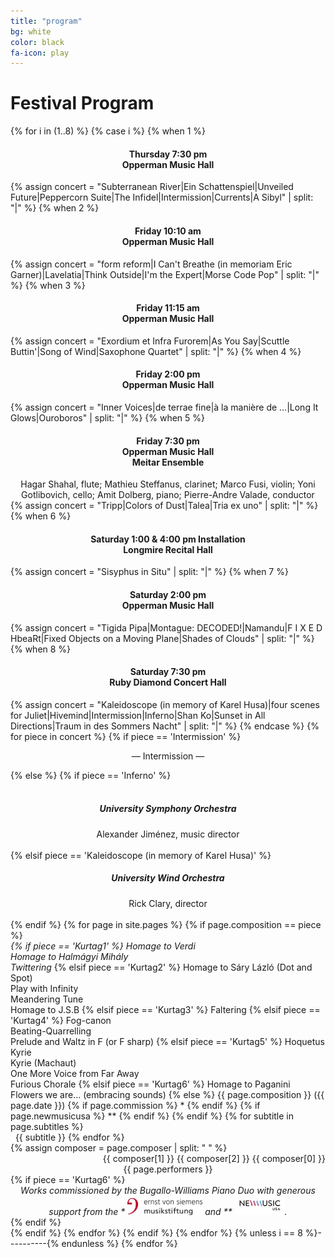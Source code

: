 ```yaml
---
title: "program"
bg: white
color: black
fa-icon: play
---
```

# Festival Program

{% for i in (1..8) %}
  {% case i %}
    {% when 1 %} <div align="center"><h4>Thursday 7:30 pm<br>Opperman Music Hall</h4></div>
      {% assign concert = "Subterranean River|Ein Schattenspiel|Unveiled Future|Peppercorn Suite|The Infidel|Intermission|Currents|A Sibyl" | split: "|" %}
    {% when 2 %} <div align="center"><h4>Friday 10:10 am<br>Opperman Music Hall</h4></div>
      {% assign concert = "form reform|I Can't Breathe (in memoriam Eric Garner)|Lavelatia|Think Outside|I'm the Expert|Morse Code Pop" | split: "|" %}
    {% when 3 %} <div align="center"><h4>Friday 11:15 am<br>Opperman Music Hall</h4></div>
      {% assign concert = "Exordium et Infra Furorem|As You Say|Scuttle Buttin'|Song of Wind|Saxophone Quartet" | split: "|" %}
    {% when 4 %} <div align="center"><h4>Friday 2:00 pm<br>Opperman Music Hall</h4></div>
      {% assign concert = "Inner Voices|de terrae fine|à la manière de ...|Long It Glows|Ouroboros" | split: "|" %}
    {% when 5 %} <div align="center"><h4>Friday 7:30 pm<br>Opperman Music Hall<br>Meitar Ensemble</h4><div class="medium-offset row"><div class="performer column" align="center">Hagar Shahal, flute; Mathieu Steffanus, clarinet; Marco Fusi, violin; Yoni Gotlibovich, cello; Amit Dolberg, piano; Pierre-Andre Valade, conductor<br></div></div></div>
      {% assign concert = "Tripp|Colors of Dust|Talea|Tria ex uno" | split: "|" %}
    {% when 6 %} <div align="center"><h4>Saturday 1:00 & 4:00 pm Installation<br>Longmire Recital Hall</h4></div>
      {% assign concert = "Sisyphus in Situ" | split: "|" %}
    {% when 7 %} <div align="center"><h4>Saturday 2:00 pm<br>Opperman Music Hall</h4></div>
      {% assign concert = "Tigida Pipa|Montague: DECODED!|Namandu|F I X E D HbeaRt|Fixed Objects on a Moving Plane|Shades of Clouds" | split: "|" %}
    {% when 8 %} <div align="center"><h4>Saturday 7:30 pm<br>Ruby Diamond Concert Hall</h4></div>
      {% assign concert = "Kaleidoscope (in memory of Karel Husa)|four scenes for Juliet|Hivemind|Intermission|Inferno|Shan Ko|Sunset in All Directions|Traum in des Sommers Nacht" | split: "|" %}
  {% endcase %}
{% for piece in concert %}
{% if piece == 'Intermission' %}
  <div align="center"><p>&mdash; Intermission &mdash;</p></div>
{% else %}
  {% if piece == 'Inferno' %}<div align="center"><h5><br>University Symphony Orchestra</h5>Alexander Jiménez, music director<br><br></div>
  {% elsif piece == 'Kaleidoscope (in memory of Karel Husa)' %}<div align="center"><h5>University Wind Orchestra</h5>Rick Clary, director<br><br></div>
  {% endif %}
  {% for page in site.pages %}
  {% if page.composition == piece %}
  <div class="container">
    <div class="small-offset row">
      <div class="title column">
        <span style="font-style:italic">
        {% if piece == 'Kurtag1' %}
          Homage to Verdi<br>Homage to Halmágyi Mihály<br>Twittering</span>
        {% elsif piece == 'Kurtag2' %}
          Homage to Sáry Lázló (Dot and Spot)<br>Play with Infinity<br>Meandering Tune<br>Homage to J.S.B</span>
        {% elsif piece == 'Kurtag3' %}
          Faltering</span>
        {% elsif piece == 'Kurtag4' %}
          Fog-canon<br>Beating-Quarrelling<br>Prelude and Waltz in F (or F sharp)</span>
        {% elsif piece == 'Kurtag5' %}
          Hoquetus<br>Kyrie<br>Kyrie (Machaut)<br>One More Voice from Far Away<br>Furious Chorale</span>
        {% elsif piece == 'Kurtag6' %}
          Homage to Paganini<br>Flowers we are... (embracing sounds)</span>
        {% else %}
          {{ page.composition }}</span> ({{ page.date }})
          {% if page.commission %}
          	*
          {% endif %}
          {% if page.newmusicusa %}
          	**
          {% endif %}
        {% endif %}
        {% for subtitle in page.subtitles %}
          <br>&nbsp;&nbsp;{{ subtitle }}
        {% endfor %}
      </div>
      {% assign composer = page.composer | split: " " %}
      <div class="composer column" align="right">{{ composer[1] }} {{ composer[2] }} {{ composer[0] }}</div>
    </div>
    <div class="medium-offset row">
    <div class="performer column" align="center">{{ page.performers }}</div>
    </div>
    {% if piece == 'Kurtag6' %}
    	<div align="center"><span style="font-style:italic">Works commissioned by the Bugallo-Williams Piano Duo with generous support from the * <img src="/img/EvS_Foerderlogo_rgb.jpg" alt="Bugallo-Williams Piano Duo" width="120"> and ** <img src='/img/BARREL_NewMusicUSA_logo-rainbow.jpg' width="80">.</span> </div>
    {% endif %}
  </div>
  {% endif %}
  {% endfor %}
{% endif %}
{% endfor %}
 {% unless i == 8 %}----------{% endunless %}
{% endfor %}
